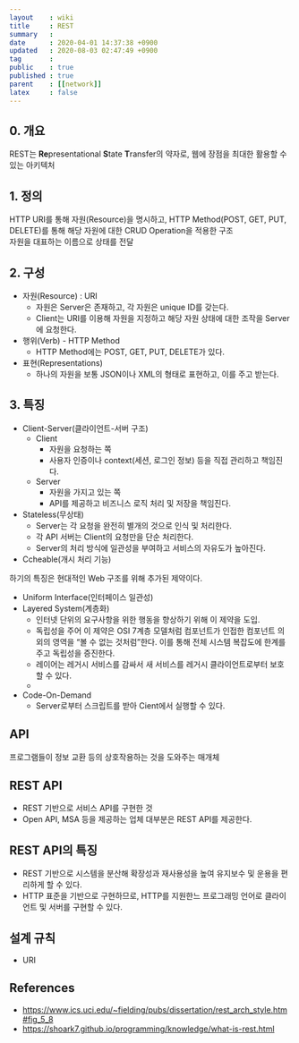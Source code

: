 ```yaml
---
layout    : wiki
title     : REST
summary   : 
date      : 2020-04-01 14:37:38 +0900
updated   : 2020-08-03 02:47:49 +0900
tag       : 
public    : true
published : true
parent    : [[network]]
latex     : false
---
```


## 0. 개요
REST는 **Re**presentational **S**tate **T**ransfer의 약자로, 웹에 장점을 최대한 활용할 수 있는 아키텍처

## 1. 정의
HTTP URI를 통해 자원(Resource)을 명시하고, HTTP Method(POST, GET, PUT, DELETE)를 통해 해당 자원에 대한 CRUD Operation을 적용한 구조  
자원을 대표하는 이름으로 상태를 전달


## 2. 구성
- 자원(Resource) : URI
	- 자원은 Server은 존재하고, 각 자원은 unique ID를 갖는다.
	- Client는 URI를 이용해 자원을 지정하고 해당 자원 상태에 대한 조작을 Server에 요청한다.
- 행위(Verb) - HTTP Method
	- HTTP Method에는 POST, GET, PUT, DELETE가 있다.
- 표현(Representations)
	- 하나의 자원을 보통 JSON이나 XML의 형태로 표현하고, 이를 주고 받는다.

## 3. 특징
- Client-Server(클라이언트-서버 구조)
	- Client
		- 자원을 요청하는 쪽
		- 사용자 인증이나 context(세션, 로그인 정보) 등을 직접 관리하고 책임진다.
	- Server
		- 자원을 가지고 있는 쪽
		- API를 제공하고 비즈니스 로직 처리 및 저장을 책임진다.
- Stateless(무상태)
	- Server는 각 요청을 완전히 별개의 것으로 인식 및 처리한다.
	- 각 API 서버는 Client의 요청만을 단순 처리한다.
	- Server의 처리 방식에 일관성을 부여하고 서비스의 자유도가 높아진다.
- Ccheable(개시 처리 기능)

하기의 특징은 현대적인 Web 구조를 위해 추가된 제약이다.
- Uniform Interface(인터페이스 일관성)
- Layered System(계층화)
	- 인터넷 단위의 요구사항을 위한 행동을 향상하기 위해 이 제약을 도입. 
	- 독립성을 주어 이 제약은 OSI 7계층 모델처럼 컴포넌트가 인접한 컴포넌트 의외의 영역을 “볼 수 없는 것처럼”한다. 이를 통해 전체 시스템 복잡도에 한계를 주고 독립성을 증진한다. 
	- 레이어는 레거시 서비스를 감싸서 새 서비스를 레거시 클라이언트로부터 보호할 수 있다.
	- 
- Code-On-Demand
	- Server로부터 스크립트를 받아 Cient에서 실행할 수 있다.



## API
프로그램들이 정보 교환 등의 상호작용하는 것을 도와주는 매개체

## REST API
- REST 기반으로 서비스 API를 구현한 것
- Open API, MSA 등을 제공하는 업체 대부분은 REST API를 제공한다.

## REST API의 특징
- REST 기반으로 시스템을 분산해 확장성과 재사용성을 높여 유지보수 및 운용을 편리하게 할 수 있다.
- HTTP 표준을 기반으로 구현하므로, HTTP를 지원한느 프로그래밍 언어로 클라이언트 및 서버를 구현할 수 있다.

## 설계 규칙
- URI

## References
- https://www.ics.uci.edu/~fielding/pubs/dissertation/rest_arch_style.htm#fig_5_8
- https://shoark7.github.io/programming/knowledge/what-is-rest.html
